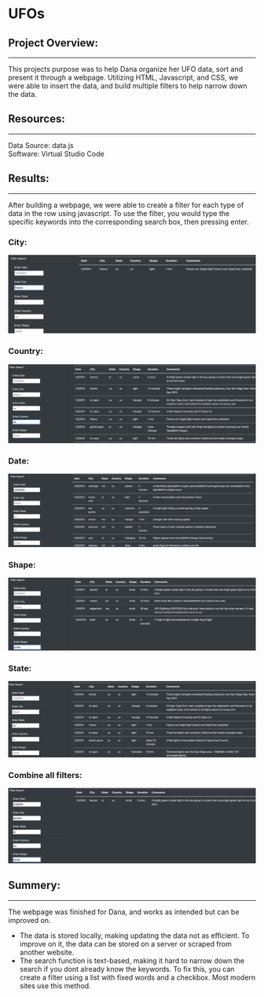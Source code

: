 # UFOs

## **Project Overview:**
-----

This projects purpose was to help Dana organize her UFO data, sort and present it through a webpage. Utilizing HTML, Javascript, and CSS, we were able to insert the data, and build multiple filters to help narrow down the data.

## **Resources:**
-----
Data Source: data.js </br>
Software: Virtual Studio Code

## **Results:**
-----
After building a webpage, we were able to create a filter for each type of data in the row using javascript. To use the filter, you would type the specific keywords into the corresponding search box, then pressing enter.

### City:
![resources/city.png](resources/city.png)

### Country:
![resource/country.png](resources/country.png)

### Date:
![resources/date.png](resources/date.png)

### Shape:
![resources/shape.png](resources/shape.png)

### State:
![resources/state.png](resources/state.png)

### Combine all filters:
![resources/all.png](resources/all.png)


##  **Summery:**
-----

The webpage was finished for Dana, and works as intended but can be improved on. 
* The data is stored locally, making updating the data not as efficient. To improve on it, the data can be stored on a server or scraped from another website.
* The search function is text-based, making it hard to narrow down the search if you dont already know the keywords. To fix this, you can create a filter using a list with fixed words and a checkbox. Most modern sites use this method.
